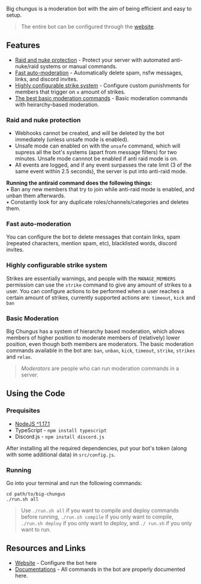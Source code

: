 Big chungus is a moderation bot with the aim of being efficient and easy to setup.
> The entire bot can be configured through the [website](NOT_IMPLEMENTED).

## Features
* [Raid and nuke protection](https://github.com/duckie451/big-chungus#raid-and-nuke-protection) - Protect your server with automated anti-nuke/raid systems or manual commands.
* [Fast auto-moderation](https://github.com/duckie451/big-chungus#fast-auto-moderation) - Automatically delete spam, nsfw messages, links, and discord invites.
* [Highly configurable strike system](https://github.com/duckie451/big-chungus#highly-configurable-strike-system) - Configure custom punishments for members that trigger on `x` amount of strikes.
* [The best basic moderation commands](https://github.com/duckie451/big-chungus#basic-moderation) - Basic moderation commands with heirarchy-based moderation.

### Raid and nuke protection
* Webhooks cannot be created, and will be deleted by the bot immediately (unless unsafe mode is enabled).
* Unsafe mode can enabled on with the `unsafe` command, which will supress all the bot's systems (apart from message filters) for two minutes. Unsafe mode cannnot be enabled if anti raid mode is on.
* All events are logged, and if any event surpasses the rate limit (3 of the same event within 2.5 seconds), the server is put into anti-raid mode.

**Running the antiraid command does the following things:**<br>
• Ban any new members that try to join while anti-raid mode is enabled, and unban them afterwards. <br>
• Constantly look for any duplicate roles/channels/categories and deletes them.

### Fast auto-moderation
You can configure the bot to delete messages that contain links, spam (repeated characters, mention spam, etc), blacklisted words, discord invites.

### Highly configurable strike system
Strikes are essentially warnings, and people with the `MANAGE_MEMBERS` permission can use the `strike` command to give any amount of strikes to a user.
You can configure actions to be performed when a user reaches a certain amount of strikes, currently supported actions are: `timeout`, `kick` and `ban`

### Basic Moderation
Big Chungus has a system of hierarchy based moderation, which allows members of higher position to moderate members of (relatively) lower position, even though both members are moderators. The basic moderation commands available in the bot are: `ban`, `unban`, `kick`, `timeout`, `strike`, `strikes` and `relax`.
> _Moderators_ are people who can run moderation commands in a server.

## Using the Code
### Prequisites
- [NodeJS ^1.17.1](https://nodejs.org/en/)
- TypeScript - `npm install typescript`
- Discord.js - `npm install discord.js`

After installing all the required dependencies, put your bot's token (along with some additional data) in `src/config.js`.

### Running
Go into your terminal and run the following commands:
```
cd path/to/big-chungus
./run.sh all
```
> Use `./run.sh all` if you want to compile and deploy commands before running, `./run.sh compile` if you only want to compile, `./run.sh deploy` if you only want to deploy, and `./ run.sh` if you only want to run.

## Resources and Links
* [Website](NOT_IMPLEMENTED) - Configure the bot here
* [Documentations](NOT_IMPLEMENTED) - All commands in the bot are properly documented here.
